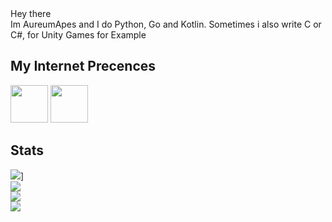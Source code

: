 <div>
Hey there <br>
Im AureumApes and I do Python, Go and Kotlin.
Sometimes i also write C or C#, for Unity Games for Example

## My Internet Precences
<span>
 <a href="https://discord.com/users/608920482284306434"><img height="60" width="60" src="https://cdn.jsdelivr.net/npm/simple-icons@v4/icons/discord.svg"/></a>
 <a href="https://www.reddit.com/user/AureumApes"><img height="60" width="60" src="https://cdn.jsdelivr.net/npm/simple-icons@4.22.0/icons/reddit.svg"></a>
</span>

## Stats
![](https://discord.c99.nl/widget/theme-1/608920482284306434.png)]<br>
![](https://github-readme-stats.vercel.app/api?username=AureumApes&show_icons=true&count_private=true&theme=merko)<br>
![](https://github-readme-stats.vercel.app/api/top-langs/?username=AureumApes&theme=merko)<br>
![](https://github-profile-trophy.vercel.app/?username=AureumApes&theme=radical)
